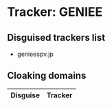 # Tracker: GENIEE

## Disguised trackers list

* genieespv.jp

## Cloaking domains

| Disguise | Tracker |
| ---- | ---- |

